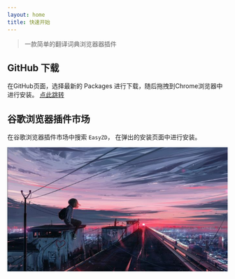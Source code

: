 ```yaml
---
layout: home
title: 快速开始
---
```


> 一款简单的翻译词典浏览器器插件
 

## GitHub 下载
在GitHub页面，选择最新的 Packages 进行下载，随后拖拽到Chrome浏览器中进行安装。 [点此跳转](!https://github.com/jionjion/EasyZD/releases/latest)
</br>

## 谷歌浏览器插件市场
在谷歌浏览器插件市场中搜索 `EasyZD`， 在弹出的安装页面中进行安装。
</br>

![photo](./assets/photo-1.jpg)
